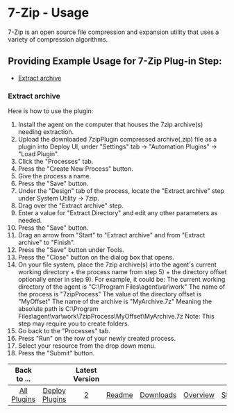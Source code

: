 # 7-Zip - Usage

7-Zip is an open source file compression and expansion utility that uses a variety of compression algorithms.

## **Providing Example Usage for 7-Zip Plug-in Step:**

- [Extract archive](#extract-archive)

### Extract archive

Here is how to use the plugin:

1. Install the agent on the computer that houses the 7zip archive(s) needing extraction.
2. Upload the downloaded 7zipPlugin compressed archive(.zip) file as a plugin into Deploy UI, under "Settings" tab -> "Automation Plugins" -> "Load Plugin".
3. Click the "Processes" tab.
4. Press the "Create New Process" button.
5. Give the process a name.
6. Press the "Save" button.
7. Under the "Design" tab of the process, locate the "Extract archive" step under System Utility -> 7zip.
8. Drag over the "Extract archive" step.
9. Enter a value for "Extract Directory" and edit any other parameters as needed.
10. Press the "Save" button.
11. Drag an arrow from "Start" to "Extract archive" and from "Extract archive" to "Finish".
12. Press the "Save" button under Tools.
13. Press the "Close" button on the dialog box that opens.
14. On your file system, place the 7zip archive(s) into the agent's current working directory + the process name from step 5) + the directory offset optionally enter in step 9). For example, it could be: The current working directory of the agent is "C:\Program Files\agent\var\work" The name of the process is "7zipProcess" The value of the directory offset is "MyOffset" The name of the archive is "MyArchive.7z" Meaning the absolute path is C:\Program Files\agent\var\work\7zipProcess\MyOffset\MyArchive.7z Note: This step may require you to create folders.
15. Go back to the "Processes" tab.
16. Press "Run" on the row of your newly created process.
17. Select your resource from the drop down menu.
18. Press the "Submit" button.


|          Back to ...          |                                |                                                          Latest Version                                                          |                     |                         |                         |               |
|:-----------------------------:|:------------------------------:|:--------------------------------------------------------------------------------------------------------------------------------:|:-------------------:|:-----------------------:|:-----------------------:|:-------------:|
| [All Plugins](../../index.md) | [Deploy Plugins](../README.md) | [2](https://github.com/UrbanCode/7-Zip-UCD/releases/download/2.38a023d/7-Zip-UCD-v2.38a023d.zip)  | [Readme](README.md) | [Downloads](downloads.md) | [Overview](overview.md) | [Steps](steps.md) |
